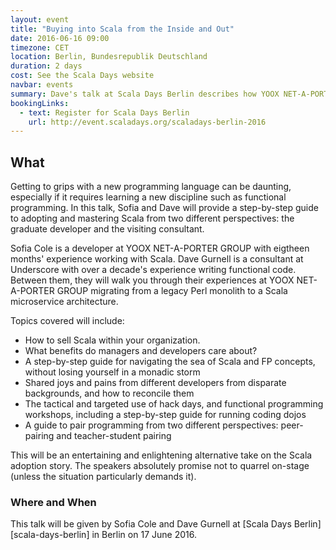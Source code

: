 ```yaml
---
layout: event
title: "Buying into Scala from the Inside and Out"
date: 2016-06-16 09:00
timezone: CET
location: Berlin, Bundesrepublik Deutschland
duration: 2 days
cost: See the Scala Days website
navbar: events
summary: Dave's talk at Scala Days Berlin describes how YOOX NET-A-PORTER GROUP successfully transitioned from Perl to Scala
bookingLinks:
  - text: Register for Scala Days Berlin
    url: http://event.scaladays.org/scaladays-berlin-2016
---
```


## What

Getting to grips with a new programming language can be daunting, especially if it requires learning a new discipline such as functional programming. In this talk, Sofia and Dave will provide a step-by-step guide to adopting and mastering Scala from two different perspectives: the graduate developer and the visiting consultant.

Sofia Cole is a developer at YOOX NET-A-PORTER GROUP with eigtheen months' experience working with Scala. Dave Gurnell is a consultant at Underscore with over a decade's experience writing functional code. Between them, they will walk you through their experiences at YOOX NET-A-PORTER GROUP migrating from a legacy Perl monolith to a Scala microservice architecture.

Topics covered will include:

- How to sell Scala within your organization. 
- What benefits do managers and developers care about?
- A step-by-step guide for navigating the sea of Scala and FP concepts, without losing yourself in a monadic storm
- Shared joys and pains from different developers from disparate backgrounds, and how to reconcile them
- The tactical and targeted use of hack days, and functional programming workshops, including a step-by-step guide for running coding dojos
- A guide to pair programming from two different perspectives: peer-pairing and teacher-student pairing

This will be an entertaining and enlightening alternative take on the Scala adoption story. The speakers absolutely promise not to quarrel on-stage (unless the situation particularly demands it).

### Where and When

This talk will be given by Sofia Cole and Dave Gurnell at [Scala Days Berlin][scala-days-berlin] in Berlin on 17 June 2016.

[scala-days-nyc]: http://event.scaladays.org/scaladays-berlin-2016
